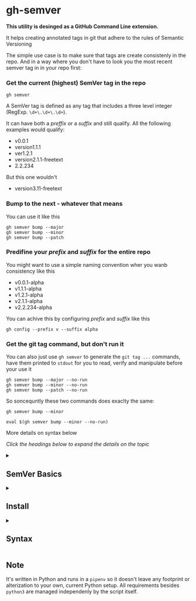 # gh-semver

**This utility is desinged as a GitHub Command Line extension.**

It helps creating annotated tags in git that adhere to the rules of Semantic Versioning

The simple use case is to make sure that tags are create consistenly in the repo. And in a way where you don't have to look you the most recent semver tag in in your repo first:

### Get the current (highest) SemVer tag in the repo

```shell
gh semver
```

A SemVer tag is defined as any tag that includes a three level integer (RegExp. `\d+\.\d+\.\d+`).

It can have both a _preffix_ or a _suffix_ and still qualify. All the following examples would qualify:

- v0.0.1
- version1.1.1
- ver1.2.1
- version2.1.1-freetext
- 2.2.234

But this one wouldn't 

- version3.11-freetext

### Bump to the next - whatever that means

You can use it like this

```shell
gh semver bump --major
gh semver bump --minor
gh semver bump --patch
```
### Predifine your _prefix_ and _suffix_ for the entire repo

You might want to use a simple naming convention wher you wanb consistency like this

- v0.0.1-alpha
- v1.1.1-alpha
- v1.2.1-alpha
- v2.1.1-alpha
- v2.2.234-alpha

You can achive this by configuring _prefix_ and _suffix_ like this

```shell
gh config --prefix v --suffix alpha
```

### Get the git tag command, but don't run it

You can also just use `gh semver` to generate the `git tag ...` commands, have them printed to `stdout` for you to read, verify and manipulate before your use it

```shell
gh semver bump --major --no-run
gh semver bump --minor --no-run
gh semver bump --patch --no-run
```

So soncequntly these two commands does exaclty the same:

```shell
gh semver bump --minor
```

```shell
eval $(gh semver bump --minor --no-run)
```

More details on syntax below

_Click the headings below to expand the details on the topic_

<details><summary><h2>SemVer Basics</h2></summary>
	
>Semantic Versioning (SemVer) is's essentially a naming convention, a protocol, in which you define version numbers in three levels of integers separated by dots:
>
>`<major>.<minor>.<patch>`
>
>Then you play by the SemVer rules which goes as follows: When you make a new release, you bump one of the three levels. The semantical meaning of the three levels are as follows:
>
> **Major** is bumped if your release has features that breaks backward compatibility (e.g. a function that used to return a string now returns an integer).<br/>
> **Minor** is bumped to indicates that your release contains new features, but that they are backward compatible (e.g. the original function that returned a string is untouched, instead a new one is added, which returns an integer).<br/>
> **Patch** is bumped to indicates that no new features were added, only bugfixes or enhancements to existing ones (consequntly the _feature-level_ defined as `<major>.<minor>` is the same, but this pathc fixes something that was broken).
>
>The bump rules in semantic versioning is that if you bump a level, then all other lower levels are reset to zero using 1.2.3 as an example:
>
>Bumping major in 1.2.3 becomes 2.**0.0**<br/>
>Bumping minor in 1.2.3 becomes 1.3.**0**<br/>
>Bumping patch in 1.2.3 becomes 1.2.4
>
>SemVer's obvious use case is in versioning interfaces or individual component releases, where the protocol lays the foundation of programatically determining wether or not it's safe to update a given component or not. SemVer is the most important tool in the toolbox, when striving to kill the a bloated monolith system compound into multiple nimble individual component releases. Package mangers like `npm`, `NuGet`, `gem`etc.  always rely on SemVer.
>
> If you want a practical example - just study the [`Pipfile.lock`](./Pipfile.lock) in this repo.

</details>
<details><summary><h2>Install</h2></summary>
	
Prerequsites:
- `python3`
- `git`
- `gh`
- `*nix`_-like_ OS (MacOS, Linux, WSL, Docker...)

### GitHub CLI

Browse [cli.github.com](https://cli.github.com/) to learn all about it - including how to install `gh`.

If you are using a devcontainer. the only thin you need to do is to make sure that it's listed as a feature in the `.devcontainer/devconainer.json` file:

```json
	"features": {
		"ghcr.io/devcontainers/features/github-cli:1": {}
	}
```

It's also required that you are authenticated correctly with your GitHub account.

```shell
gh auth status # should say that you are successfull y logged in if not run...
gh auth login -p https -h github.com --web # run gh auth login -h to learn more details
```
When `gh auth status` says you're cool

![image](https://github.com/user-attachments/assets/5f417720-d7f6-4033-8d17-7628aa38a56f)

...you are ready to install and run this `gh-semver` extension like this:

```shell
gh extension install lakruzz/gh-semver
```

And if you want to upgrade

```shell
gh extension upgrade lakruzz/gh-semver
```
</details>

<details><summary><h2>Syntax</h2></summary>

Use the `-h` switch to lean the syntax 

```
gh semver             # will show the current highest semver tag - 0.0.0 if there aren't any
gh semver -h          # will reveal the syntax, each sub command `bump` and `config` also accepts a `-h` switch
gh semver bump -h
gh semver config -h
```


```
usage: gh_semver.py [-h] [-v] {bump,config} ...

positional arguments:
  {bump,config}
    bump         Bump the version
    config       Creates or updates the .semver.config file

options:
  -h, --help     show this help message and exit
  -v, --verbose  Enable verbose output

usage: gh_semver.py bump [-h] (--major | --minor | --patch) [--message MESSAGE] [--suffix SUFFIX] [--run | --no-run]

options:
  -h, --help            show this help message and exit
  --major               Bump the major version
  --minor               Bump the minor version
  --patch               Bump the patch version
  --message MESSAGE, -m MESSAGE
                        Additional message to add to the tag
  --suffix SUFFIX       Suffix to add to the version. Allowed characters are lowercase letters, numbers, dashes, and underscores
  --run                 Run the bump (default)
  --no-run              Do not run the bump

usage: gh_semver.py config [-h] [-v] [--prefix PREFIX] [--suffix SUFFIX] [--initial INITIAL]

options:
  -h, --help         show this help message and exit
  -v, --verbose      Enable verbose output

Configuration options:
  --prefix PREFIX    Prefix for the tag. Allowed characters are lowercase and uppercase letters
  --suffix SUFFIX    Suffix for the tag. Allowed characters are lowercase letters, numbers, dashes and underscores
  --initial INITIAL  Initial offset for the first tag. Must be a three-level integer separated by dots (e.g., 1.0.0)

```
</details>

## Note
It's written in Python and runs in a `pipenv` so it doesn't leave any footprint or alterization to your own, current Python setup. All requirements besides `python3` are managed independenly by the script itself.

